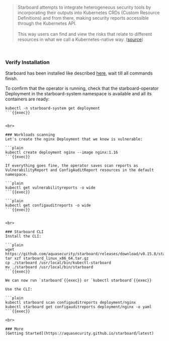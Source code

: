 > Starboard attempts to integrate heterogeneous security tools by incorporating their outputs into Kubernetes CRDs (Custom Resource Definitions) and from there, making security reports accessible through the Kubernetes API.
> <br><br>
> This way users can find and view the risks that relate to different resources in what we call a Kubernetes-native way. ([source](https://aquasecurity.github.io/starboard))

<br>

### Verify Installation
Starboard has been installed like described [here](https://aquasecurity.github.io/starboard/latest/operator/installation/kubectl), wait till all commands finish.

To confirm that the operator is running, check that the starboard-operator Deployment in the starboard-system namespace is available and all its containers are ready:

```plain
kubectl -n starboard-system get deployment
```{{exec}}


<br>

### Workloads scanning
Let's create the nginx Deployment that we know is vulnerable:

```plain
kubectl create deployment nginx --image nginx:1.16
```{{exec}}

If everything goes fine, the operator saves scan reports as VulnerabilityReport and ConfigAuditReport resources in the default namespace.

```plain
kubectl get vulnerabilityreports -o wide
```{{exec}}

```plain
kubectl get configauditreports -o wide
```{{exec}}


<br>

### Starboard CLI
Install the CLI:

```plain
wget https://github.com/aquasecurity/starboard/releases/download/v0.15.8/starboard_linux_x86_64.tar.gz
tar xzf starboard_linux_x86_64.tar.gz
cp ./starboard /usr/local/bin/kubectl-starboard
mv ./starboard /usr/local/bin/starboard
```{{exec}}

We can now run `starboard`{{exec}} or `kubectl starboard`{{exec}}

Use the CLI:

```plain
kubectl starboard scan configauditreports deployment/nginx
kubectl starboard get configauditreports deployment/nginx -o yaml
```{{exec}}

<br>

### More
[Getting Started](https://aquasecurity.github.io/starboard/latest)
